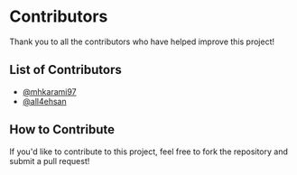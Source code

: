 # Contributors

Thank you to all the contributors who have helped improve this project!

## List of Contributors

- [@mhkarami97](https://github.com/mhkarami97)
- [@all4ehsan](https://github.com/all4ehsan)

## How to Contribute

If you'd like to contribute to this project, feel free to fork the repository and submit a pull request!
